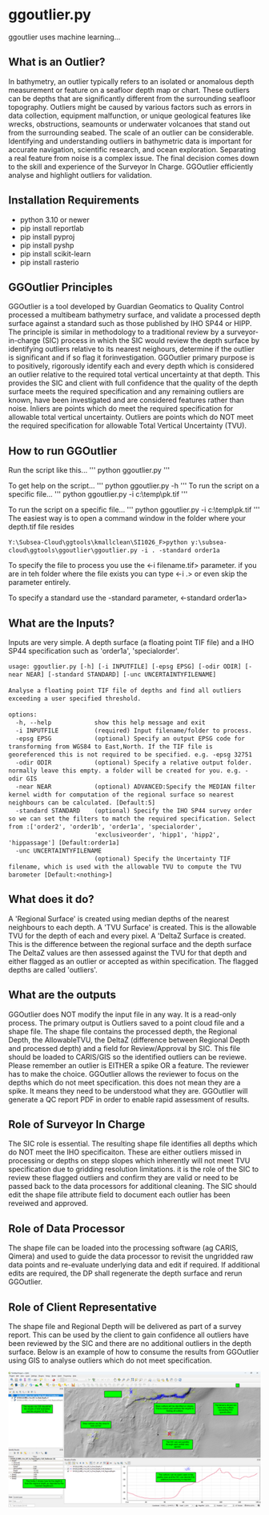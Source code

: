 # ggoutlier.py
ggoutlier uses machine learning...

## What is an Outlier?
In bathymetry, an outlier typically refers to an isolated or anomalous depth measurement or feature on a seafloor depth map or chart. These outliers can be depths that are significantly different from the surrounding seafloor topography. Outliers might be caused by various factors such as errors in data collection, equipment malfunction, or unique geological features like wrecks, obstructions, seamounts or underwater volcanoes that stand out from the surrounding seabed. The scale of an outlier can be considerable. Identifying and understanding  outliers in bathymetric data is important for accurate navigation, scientific research, and ocean exploration. Separating a real feature from noise is a complex issue. The final decision comes down to the skill and experience of the Surveyor In Charge. GGOutlier efficiently analyse and highlight outliers for validation.

## Installation Requirements
* python 3.10 or newer
* pip install reportlab
* pip install pyproj
* pip install pyshp
* pip install scikit-learn
* pip install rasterio

## GGOutlier Principles
GGOutlier is a tool developed by Guardian Geomatics to Quality Control processed a multibeam bathymetry surface, and validate a processed depth surface against a standard such as those published by IHO SP44 or HIPP. The principle is similar in methodology to a traditional  review by a surveyor-in-charge (SIC) process in which the SIC would review the depth surface by identifying outliers relative to its nearest neighours, determine if the outlier is significant and if so flag it forinvestigation.
GGOutlier primary purpose is to positively, rigorously identify each and every depth which is considered an outlier relative to the required total vertical uncertainty at that depth. This provides the SIC and client with full confidence that the quality of the depth surface meets the required specification and any remaining outliers are known, have been investigated and are considered features rather than noise.
Inliers are points which do meet the required specification for allowable total vertical uncertainty.
Outliers are points which do NOT meet the required specification for allowable Total Vertical Uncertainty (TVU).

## How to run GGOutlier
Run the script like this...
'''
python ggoutlier.py
'''

To get help on the script...
'''
python ggoutlier.py -h
'''
To run the script on a specific file...
'''
python ggoutlier.py -i c:\temp\pk.tif
'''

To run the script on a specific file...
'''
python ggoutlier.py -i c:\temp\pk.tif
'''
The easiest way is to open a command window in the folder where your depth.tif file resides

```
Y:\Subsea-Cloud\ggtools\kmallclean\SI1026_F>python y:\subsea-cloud\ggtools\ggoutlier\ggoutlier.py -i . -standard order1a
```

To specify the file to process you use the <-i filename.tif> parameter.  if you are in teh folder where the file exists you can type <-i .> or even skip the parameter entirely.

To specify a standard use the -standard parameter, <-standard order1a>

## What are the Inputs?
Inputs are very simple. A depth surface (a floating point TIF file) and a IHO SP44 specification such
as 'order1a', 'specialorder'.

```
usage: ggoutlier.py [-h] [-i INPUTFILE] [-epsg EPSG] [-odir ODIR] [-near NEAR] [-standard STANDARD] [-unc UNCERTAINTYFILENAME]

Analyse a floating point TIF file of depths and find all outliers exceeding a user specified threshold.

options:
  -h, --help            show this help message and exit
  -i INPUTFILE          (required) Input filename/folder to process.
  -epsg EPSG            (optional) Specify an output EPSG code for transforming from WGS84 to East,North. If the TIF file is georeferenced this is not required to be specified. e.g. -epsg 32751
  -odir ODIR            (optional) Specify a relative output folder. normally leave this empty. a folder will be created for you. e.g. -odir GIS
  -near NEAR            (optional) ADVANCED:Specify the MEDIAN filter kernel width for computation of the regional surface so nearest neighbours can be calculated. [Default:5]
  -standard STANDARD    (optional) Specify the IHO SP44 survey order so we can set the filters to match the required specification. Select from :['order2', 'order1b', 'order1a', 'specialorder',
                        'exclusiveorder', 'hipp1', 'hipp2', 'hippassage'] [Default:order1a]
  -unc UNCERTAINTYFILENAME
                        (optional) Specify the Uncertainty TIF filename, which is used with the allowable TVU to compute the TVU barometer [Default:<nothing>]
```

## What does it do?
A 'Regional Surface' is created using median depths of the nearest neighbours to each depth.
A 'TVU Surface' is created. This is the allowable TVU for the depth of each and every pixel.
A 'DeltaZ Surface is created. This is the difference between the regional surface and the depth
surface
The DeltaZ values are then assessed against the TVU for that depth and either flagged as an
outlier or accepted as within specification. The flagged depths are called 'outliers'.

## What are the outputs
GGOutlier does NOT modify the input file in any way. It is a read-only process.
The primary output is Outliers saved to a point cloud file and a shape file. The shape file contains the processed
depth, the Regional Depth, the AllowableTVU, the DeltaZ (difference between Regional Depth and
processed depth) and a field for Review/Approval by SIC. This file should be loaded to CARIS/GIS so the identified outliers can be reviewe.  Please remember an outlier is EITHER a spike OR a feature.  The reviewer has to make the choice.  GGOutlier allows the reviewer to focus on the depths which do not meet specification.  this does not mean they are a spike.  It means they need to be understood what they are.
GGOutlier will generate a QC report PDF in order to enable rapid assessment of results.

## Role of Surveyor In Charge
The SIC role is essential. The resulting shape file identifies all depths which do NOT meet the IHO specificaiton. These are either outliers missed in processing or depths on stepp slopes which inherently will not meet TVU specification due to gridding resolution limitations. it is the role of the SIC to review these flagged outliers and confirm they are valid or need to be passed back to the data processors for additional  cleaning.
The SIC should edit the shape file attribute field to document each outlier has been reveiwed and approved.

## Role of Data Processor
The shape file can be loaded into the processing software (ag CARIS, Qimera) and used to guide the data processor to revisit the ungridded raw data points and re-evaluate underlying data and edit if required.
If additional edits are required, the DP shall regenerate the depth surface and rerun GGOutlier.

## Role of Client Representative
The shape file and Regional Depth will be delivered as part of a survey report. This can be used by the client to gain confidence all outliers have been reviewed by the SIC and there are no additional outliers in the depth surface.
Below is an example of how to consume the results from GGOutlier using GIS to analyse outliers which do not meet specification.

![Overview](GGOutlierGIS.png)
